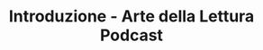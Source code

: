 ---
title: Introduzione - Arte della Lettura Podcast
layout: post
type: extra
categories: [Generico]
description: Una breve introduzione per spiegare quello che sarà Arte della Lettura Podcast.
filename: ep0_intro
length: "21:24"
cover: /assets/img/cover.png
videoid: eZzKgW8KBME
---